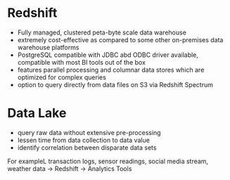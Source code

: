 # Redshift
- Fully managed, clustered peta-byte scale data warehouse
- extremely cost-effective as compared to some other on-premises data warehouse platforms
- PostgreSQL compatible with JDBC abd ODBC driver available, compatible with most BI tools out of the box 
- features parallel processing and columnar data stores which are optimized for complex queries
- option to query directly from data files on S3 via Redshift Spectrum

# Data Lake
- query raw data without extensive pre-processing
- lessen time from data collection to data value
- identify correlation between disparate data sets

For exampleL transaction logs, sensor readings, social media stream, weather data -> Redshift -> Analytics Tools
